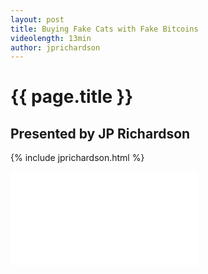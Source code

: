 ```yaml
---
layout: post
title: Buying Fake Cats with Fake Bitcoins
videolength: 13min
author: jprichardson
---
```


# {{ page.title }}

## Presented by JP Richardson


{% include jprichardson.html %}

<div class="fluid-width-video-wrapper"><iframe src="//www.youtube.com/embed/eLe3T6Izynw" frameborder="0" allowfullscreen></iframe></div>

